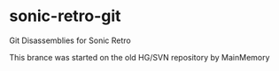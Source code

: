 sonic-retro-git
===============

Git Disassemblies for Sonic Retro

This brance was started on the old HG/SVN repository by MainMemory
